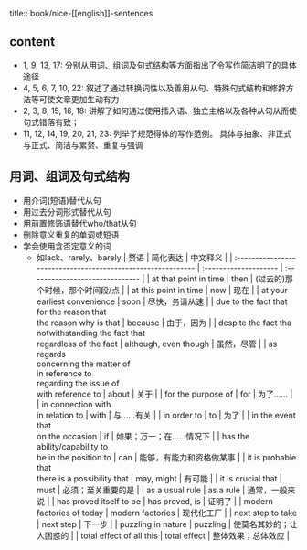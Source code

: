 title:: book/nice-[[english]]-sentences
## content
- 1, 9, 13, 17: 分别从用词、组词及句式结构等方面指出了令写作简洁明了的具体途径
- 4, 5, 6, 7, 10, 22: 叙述了通过转换词性以及善用从句、特殊句式结构和修辞方法等可使文章更加生动有力
- 2, 3, 8, 15, 16, 18: 讲解了如何通过使用插入语、独立主格以及各种从句从而使句式错落有致；
- 11, 12, 14, 19, 20, 21, 23: 列举了规范得体的写作范例。
  具体与抽象、非正式与正式、简洁与累赘、重复与强调
## 用词、组词及句式结构
  - 用介词(短语)替代从句
  - 用过去分词形式替代从句
  - 用前置修饰语替代who/that从句
  - 删除意义重复的单词或短语
  - 学会使用含否定意义的词
    - 如lack、rarely、barely
      | 赘语                                                         | 简化表达              | 中文释义                        |
      | :----------------------------------------------------------- | :-------------------- | :------------------------------ |
      | at that point in time                                        | then                  | (过去的)那个时候，那个时间段/点 |
      | at this point in time                                        | now                   | 现在                            |
      | at your earliest convenience                                 | soon                  | 尽快，务请从速                  |
      | due to the fact that <br>for the reason that<br>the reason why is that | because               | 由于，因为                      |
      | despite the fact tha<br>notwithstanding the fact that<br>regardless of the fact | although, even though | 虽然，尽管                      |
      | as regards<br>concerning the matter of<br>in reference to<br>regarding the issue of<br>with reference to | about                 | 关于                            |
      | for the purpose of                                           | for                   | 为了……                          |
      | in connection with<br>in relation to                         | with                  | 与……有关                        |
      | in order to                                                  | to                    | 为了                            |
      | in the event that<br>on the occasion                         | if                    | 如果；万一；在……情况下          |
      | has the ability/capability to<br>be in the position to       | can                   | 能够，有能力和资格做某事        |
      | it is probable that<br>there is a possibility that           | may, might            | 有可能                          |
      | it is crucial that                                           | must                  | 必须；至关重要的是              |
      | as a usual rule                                              | as a rule             | 通常，一般来说                  |
      | has proved itself to be                                      | has proved, is        | 证明了                          |
      | modern factories of today                                    | modern factories      | 现代化工厂                      |
      | next step to take                                            | next step             | 下一步                          |
      | puzzling in nature                                           | puzzling              | 使莫名其妙的；让人困惑的        |
      | total effect of all this                                     | total effect          | 整体效果；总体效应              |